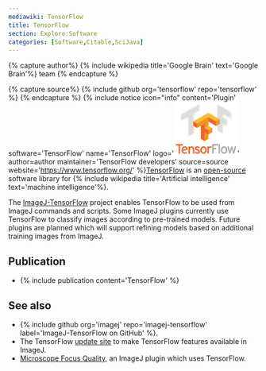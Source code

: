 ```yaml
---
mediawiki: TensorFlow
title: TensorFlow
section: Explore:Software
categories: [Software,Citable,SciJava]
---
```



{% capture author%}
{% include wikipedia title='Google Brain' text='Google Brain'%} team
{% endcapture %}

{% capture source%}
{% include github org='tensorflow' repo='tensorflow' %}
{% endcapture %}
{% include notice icon="info" content='Plugin' software='TensorFlow' name='TensorFlow' logo='<img src="/media/logos/tensorflow.png" width="128"/>' author=author maintainer='TensorFlow developers' source=source website='https://www.tensorflow.org/' %}[TensorFlow](https://www.tensorflow.org/) is an [open-source](/licensing/open-source) software library for {% include wikipedia title='Artificial intelligence' text='machine intelligence'%}.

The [ImageJ-TensorFlow](https://github.com/imagej/imagej-tensorflow) project enables TensorFlow to be used from ImageJ commands and scripts. Some ImageJ plugins currently use TensorFlow to classify images according to pre-trained models. Future plugins are planned which will support refining models based on additional training images from ImageJ.

## Publication

-   {% include publication content='TensorFlow' %}

## See also

-   {% include github org='imagej' repo='imagej-tensorflow' label='ImageJ-TensorFlow on GitHub' %}.
-   The TensorFlow [update site](/update-sites) to make TensorFlow features available in ImageJ.
-   [Microscope Focus Quality](/plugins/microscope-focus-quality), an ImageJ plugin which uses TensorFlow.

  
